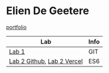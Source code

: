 # Elien De Geetere

[portfolio](https://github.com/Cournflaeik/DEV5-myportfolio.git)

| Lab | Info |
| -------------- | -------------- |
| [Lab 1](https://github.com/LarissaDeBorgher/DEV5-LAB1) | GIT |
| [Lab 2 Github](https://github.com/Cournflaeik/Labo2_ES6), [Lab 2 Vercel](https://labo2-es-6.vercel.app/) | ES6 |
